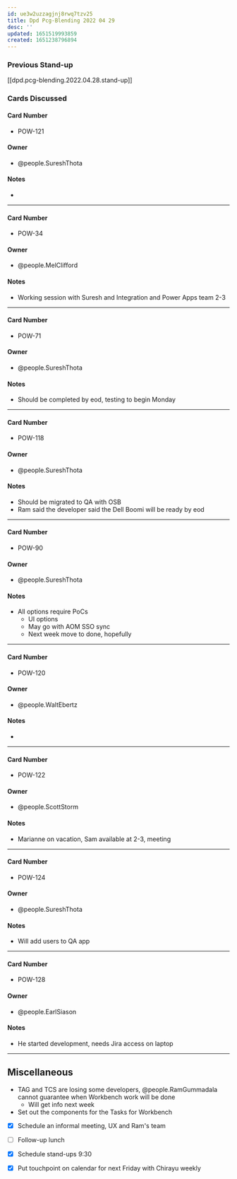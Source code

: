 ```yaml
---
id: ue3w2uzzagjnj8rwq7tzv25
title: Dpd Pcg-Blending 2022 04 29
desc: ''
updated: 1651519993859
created: 1651238796894
---
```


### Previous Stand-up
[[dpd.pcg-blending.2022.04.28.stand-up]]

### Cards Discussed
#### Card Number
- POW-121
#### Owner
- @people.SureshThota
#### Notes
- 
---
#### Card Number
- POW-34
#### Owner
- @people.MelClifford
#### Notes
- Working session with Suresh and Integration and Power Apps team 2-3
---
#### Card Number
- POW-71
#### Owner
- @people.SureshThota
#### Notes
- Should be completed by eod, testing to begin Monday
---
#### Card Number
- POW-118
#### Owner
-  @people.SureshThota
#### Notes
- Should be migrated to QA with OSB
- Ram said the developer said the Dell Boomi will be ready by eod
---
#### Card Number
- POW-90
#### Owner
- @people.SureshThota
#### Notes
- All options require PoCs
  - UI options
  - May go with AOM SSO sync
  - Next week move to done, hopefully
---
#### Card Number
- POW-120
#### Owner
- @people.WaltEbertz
#### Notes
- 
---
#### Card Number
- POW-122
#### Owner
- @people.ScottStorm
#### Notes
- Marianne on vacation, Sam available at 2-3, meeting 
---
#### Card Number
- POW-124
#### Owner
- @people.SureshThota
#### Notes
- Will add users to QA app
---
#### Card Number
- POW-128
#### Owner
- @people.EarlSiason
#### Notes
- He started development, needs Jira access on laptop
---
## Miscellaneous
- TAG and TCS are losing some developers, @people.RamGummadala cannot guarantee when Workbench work will be done
  - Will get info next week
- Set out the components for the Tasks for Workbench
- [x] Schedule an informal meeting, UX and Ram's team
- [ ] Follow-up lunch

- [x] Schedule stand-ups 9:30
- [x] Put touchpoint on calendar for next Friday with Chirayu weekly
